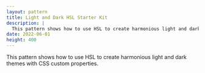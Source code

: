 ```yaml
---
layout: pattern
title: Light and Dark HSL Starter Kit
description: |
  This pattern shows how to use HSL to create harmonious light and dark themes with CSS custom properties.
date: 2022-06-01
height: 400
---
```


This pattern shows how to use HSL to create harmonious
light and dark themes with CSS custom properties.
